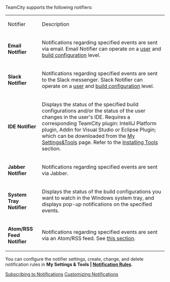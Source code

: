 [//]: # (title: Notifier)
[//]: # (auxiliary-id: Notifier)

TeamCity supports the following notifiers:

<table><tr>

<td>

Notifier


</td>

<td>

Description


</td></tr><tr>

<td>

__Email Notifier__


</td>

<td>

Notifications regarding specified events are sent via email. Email Notifier can operate on a [user](subscribing-to-notifications.md#Subscribing+to+User-level+Notifications) and [build configuration](notifications.md) level.

</td></tr>

<tr>

<td>

__Slack Notifier__


</td>

<td>

Notifications regarding specified events are sent to the Slack messenger. Slack Notifier can operate on a [user](subscribing-to-notifications.md#Subscribing+to+User-level+Notifications) and [build configuration](notifications.md) level.

</td></tr>

<tr>

<td>

__IDE Notifier__


</td>

<td>

Displays the status of the specified build configurations and/or the status of the user changes in the user's IDE. Requires a corresponding TeamCity plugin: IntelliJ Platform plugin, Addin for Visual Studio or Eclipse Plugin; which can be downloaded from the [My Settings&amp;Tools](subscribing-to-notifications.md) page. Refer to the [Installing Tools](installing-tools.md) section. 


</td></tr><tr>

<td>

__Jabber Notifier__


</td>

<td>

Notifications regarding specified events are sent via Jabber.


</td></tr><tr>

<td>

__System Tray Notifier__


</td>

<td>

Displays the status of the build configurations you want to watch in the Windows system tray, and displays pop-up notifications on the specified events.


</td></tr><tr>

<td>

__Atom/RSS Feed Notifier__


</td>

<td>

Notifications regarding specified events are sent via an Atom/RSS feed. See [this section](customizing-notifications.md#Syndication+Feed+Template).


</td></tr></table>

You can configure the notifier settings, create, change, and delete notification rules in __My Settings \& Tools | [Notification Rules](subscribing-to-notifications.md)__.

 <seealso>
        <category ref="user-guide">
            <a href="subscribing-to-notifications.md">Subscribing to Notifications</a>
        </category>
        <category ref="admin-guide">
            <a href="customizing-notifications.md">Customizing Notifications</a>
        </category>
</seealso>